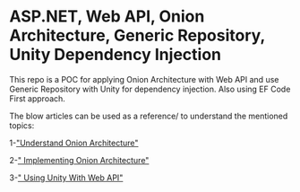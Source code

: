 # ASP.NET, Web API, Onion Architecture, Generic Repository, Unity Dependency Injection
This repo is a POC for applying Onion Architecture with Web API and use Generic Repository with Unity for dependency injection.
Also using EF Code First approach.

The blow articles can be used as a reference/ to understand the mentioned topics:

1-["Understand Onion Architecture"](https://www.c-sharpcorner.com/article/onion-architecture-in-asp-net-core-mvc/)

2-[" Implementing Onion Architecture"](https://www.c-sharpcorner.com/UploadFile/dhananjaycoder/step-by-step-implementing-onion-architecture-in-Asp-Net-mvc/)

3-[" Using Unity With Web API"](https://www.technical-recipes.com/2018/using-dependency-injection-in-web-api-applications-using-unity/)

